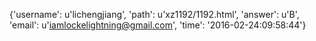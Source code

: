 {'username': u'lichengjiang', 'path': u'xz1192/1192.html', 'answer': u'B', 'email': u'iamlockelightning@gmail.com', 'time': '2016-02-24:09:58:44'}